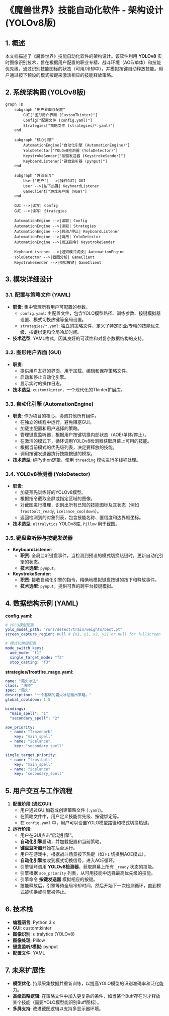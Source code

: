 # 《魔兽世界》技能自动化软件 - 架构设计 (YOLOv8版)

## 1. 概述

本文档描述了《魔兽世界》技能自动化软件的架构设计。该软件利用 **YOLOv8** 实时图像识别技术，旨在根据用户配置的职业专精、战斗环境（AOE/单体）和技能优先级，通过识别技能图标的状态（可用/冷却中），并模拟按键自动释放技能。用户通过按下预设的模式按键来激活相应的技能释放策略。

## 2. 系统架构图 (YOLOv8版)

```mermaid
graph TD
    subgraph "用户界面与配置"
        GUI["图形用户界面 (CustomTkinter)"]
        Config["配置文件 (config.yaml)"]
        Strategies["策略文件 (strategies/*.yaml)"]
    end

    subgraph "核心引擎"
        AutomationEngine["自动化引擎 (AutomationEngine)"]
        YoloDetector["YOLOv8检测器 (YoloDetector)"]
        KeystrokeSender["按键发送器 (KeystrokeSender)"]
        KeyboardListener["键盘监听器 (pynput)"]
    end

    subgraph "外部交互"
        User["用户"] -->|操作GUI| GUI
        User -->|按下热键| KeyboardListener
        GameClient["游戏客户端 (WoW)"]
    end

    GUI -->|读写| Config
    GUI -->|读写| Strategies
    
    AutomationEngine -->|读取| Config
    AutomationEngine -->|读取| Strategies
    AutomationEngine -->|启动/停止| KeyboardListener
    AutomationEngine -->|调用| YoloDetector
    AutomationEngine -->|发送指令| KeystrokeSender

    KeyboardListener -->|通知模式切换| AutomationEngine
    YoloDetector -->|截图分析| GameClient
    KeystrokeSender -->|模拟按键| GameClient
```

## 3. 模块详细设计

### 3.1. 配置与策略文件 (YAML)

*   **职责**: 集中管理所有用户可配置的参数。
    *   `config.yaml`: 主配置文件，包含YOLO模型路径、训练参数、按键模拟器设置、模式切换热键等全局设置。
    *   `strategies/*.yaml`: 独立的策略文件，定义了特定职业/专精的技能优先级、按键绑定和全局冷却时间。
*   **技术选型**: YAML格式，因其良好的可读性和对复杂数据结构的支持。

### 3.2. 图形用户界面 (GUI)

*   **职责**:
    *   提供用户友好的界面，用于加载、编辑和保存策略文件。
    *   启动和停止自动化引擎。
    *   显示实时的操作日志。
*   **技术选型**: `customtkinter`，一个现代化的Tkinter扩展库。

### 3.3. 自动化引擎 (AutomationEngine)

*   **职责**: 作为项目的核心，协调其他所有组件。
    *   在独立的线程中运行，避免阻塞GUI。
    *   加载主配置和用户选择的策略。
    *   管理键盘监听器，根据用户按键切换内部状态（AOE/单体/停止）。
    *   在激活的模式下，循环调用YOLOv8检测器获取屏幕上可用的技能。
    *   根据当前模式的优先级列表，决定要释放的技能。
    *   调用按键发送器执行技能按键的模拟。
*   **技术选型**: 纯Python逻辑，使用 `threading` 模块进行多线程处理。

### 3.4. YOLOv8检测器 (YoloDetector)

*   **职责**:
    *   加载预先训练好的YOLOv8模型。
    *   根据指令截取全屏或指定区域的图像。
    *   对截图进行推理，识别出所有已知的技能图标及其状态（例如 `frostbolt_ready`, `icelance_cooldown`）。
    *   返回检测到的对象列表，包含技能名称、置信度和边界框坐标。
*   **技术选型**: `ultralytics` YOLOv8库, `Pillow` 用于截图。

### 3.5. 键盘监听器与按键发送器

*   **KeyboardListener**:
    *   **职责**: 全局监听键盘事件，当检测到预设的模式切换热键时，更新自动化引擎的状态。
    *   **技术选型**: `pynput`。
*   **KeystrokeSender**:
    *   **职责**: 接收自动化引擎的指令，精确地模拟键盘按键的按下和释放事件。
    *   **技术选型**: `pynput`，提供可靠的跨平台按键模拟。

## 4. 数据结构示例 (YAML)

**config.yaml:**
```yaml
# YOLO模型配置
yolo_model_path: "runs/detect/train/weights/best.pt"
screen_capture_region: null # [x1, y1, x2, y2] or null for fullscreen

# 模式切换键配置
mode_switch_keys:
  aoe_mode: "f1"
  single_target_mode: "f2"
  stop_casting: "f3"
```

**strategies/frostfire_mage.yaml:**
```yaml
name: "霜火冰法"
class: "法师"
spec: "霜火"
description: "一个基础的霜火冰法输出策略。"
global_cooldown: 1.5

bindings:
  "main_spell": "1"
  "secondary_spell": "2"

aoe_priority:
  - name: "frozenorb"
    key: "main_spell"
  - name: "icelance"
    key: "secondary_spell"

single_target_priority:
  - name: "frostbolt"
    key: "main_spell"
  - name: "icelance"
    key: "secondary_spell"
```

## 5. 用户交互与工作流程

1.  **配置阶段 (通过GUI)**:
    *   用户通过GUI加载或创建策略文件 (`.yaml`)。
    *   在策略文件中，用户定义技能优先级、按键绑定等。
    *   在 `config.yaml` 中，用户可以设置YOLO模型路径和模式切换热键。
2.  **运行阶段**:
    *   用户在GUI点击“启动引擎”。
    *   **自动化引擎**启动，并加载配置和当前策略。
    *   **键盘监听器**开始在后台运行。
    *   用户在游戏中，根据战斗场景按下热键（如 `F1` 切换到AOE模式）。
    *   **自动化引擎**接收到模式切换信号，进入AOE循环。
    *   引擎循环调用 **YOLOv8检测器**，获取屏幕上所有 `_ready` 状态的技能。
    *   引擎根据 `aoe_priority` 列表，从可用技能中选择最高优先级的技能。
    *   引擎命令 **按键发送器** 模拟相应的按键。
    *   技能释放后，引擎等待全局冷却时间，然后开始下一次检测循环，直到模式被切换或引擎被停止。

## 6. 技术栈

*   **编程语言**: Python 3.x
*   **GUI**: customtkinter
*   **图像识别**: ultralytics (YOLOv8)
*   **图像处理**: Pillow
*   **键盘监听/模拟**: pynput
*   **配置文件**: YAML

## 7. 未来扩展性

*   **模型优化**: 持续采集数据并重新训练，以提高YOLO模型的识别准确率和泛化能力。
*   **高级策略逻辑**: 在策略文件中加入更复杂的条件，如当某个Buff存在时才释放某个技能（需要YOLO模型能识别Buff图标）。
*   **多屏支持**: 改进截图逻辑以支持多显示器环境。

